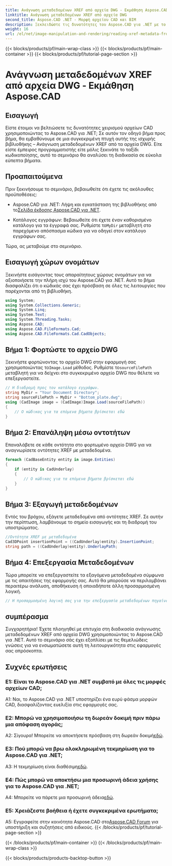 ```yaml
---
title: Ανάγνωση μεταδεδομένων XREF από αρχεία DWG - Εκμάθηση Aspose.CAD
linktitle: Ανάγνωση μεταδεδομένων XREF από αρχεία DWG
second_title: Aspose.CAD .NET - Μορφή αρχείου CAD και BIM
description: Ξεκλειδώστε τις δυνατότητες του Aspose.CAD για .NET με το βήμα προς βήμα εκμάθησή μας σχετικά με την ανάγνωση μεταδεδομένων XREF από αρχεία DWG.
weight: 16
url: /el/net/image-manipulation-and-rendering/reading-xref-metadata-from-dwg/
---
```


{{< blocks/products/pf/main-wrap-class >}}
{{< blocks/products/pf/main-container >}}
{{< blocks/products/pf/tutorial-page-section >}}

# Ανάγνωση μεταδεδομένων XREF από αρχεία DWG - Εκμάθηση Aspose.CAD

## Εισαγωγή

Είστε έτοιμοι να βελτιώσετε τις δυνατότητες χειρισμού αρχείων CAD χρησιμοποιώντας το Aspose.CAD για .NET; Σε αυτόν τον οδηγό βήμα προς βήμα, θα εμβαθύνουμε σε μια συγκεκριμένη πτυχή αυτής της ισχυρής βιβλιοθήκης – Ανάγνωση μεταδεδομένων XREF από τα αρχεία DWG. Είτε είστε έμπειρος προγραμματιστής είτε μόλις ξεκινάτε το ταξίδι κωδικοποίησης, αυτό το σεμινάριο θα αναλύσει τη διαδικασία σε εύκολα εύπεπτα βήματα.

## Προαπαιτούμενα

Πριν ξεκινήσουμε το σεμινάριο, βεβαιωθείτε ότι έχετε τις ακόλουθες προϋποθέσεις:

-  Aspose.CAD για .NET: Λήψη και εγκατάσταση της βιβλιοθήκης από το[Σελίδα έκδοσης Aspose.CAD για .NET](https://releases.aspose.com/cad/net/).

-  Κατάλογος εγγράφων: Βεβαιωθείτε ότι έχετε έναν καθορισμένο κατάλογο για τα έγγραφά σας. Ρυθμίστε το`MyDir` μεταβλητή στο παρεχόμενο απόσπασμα κώδικα για να οδηγεί στον κατάλογο εγγράφων σας.

Τώρα, ας μεταβούμε στο σεμινάριο.

## Εισαγωγή χώρων ονομάτων

Ξεκινήστε εισάγοντας τους απαραίτητους χώρους ονομάτων για να αξιοποιήσετε την πλήρη ισχύ του Aspose.CAD για .NET. Αυτό το βήμα διασφαλίζει ότι ο κώδικάς σας έχει πρόσβαση σε όλες τις λειτουργίες που παρέχονται από τη βιβλιοθήκη.

```csharp
using System;
using System.Collections.Generic;
using System.Linq;
using System.Text;
using System.Threading.Tasks;
using Aspose.CAD;
using Aspose.CAD.FileFormats.Cad;
using Aspose.CAD.FileFormats.Cad.CadObjects;
```

## Βήμα 1: Φορτώστε το αρχείο DWG

 Ξεκινήστε φορτώνοντας το αρχείο DWG στην εφαρμογή σας χρησιμοποιώντας το`Image.Load` μέθοδος. Ρυθμίστε το`sourceFilePath` μεταβλητή για να δείχνει στο συγκεκριμένο αρχείο DWG που θέλετε να επεξεργαστείτε.

```csharp
// Η διαδρομή προς τον κατάλογο εγγράφων.
string MyDir = "Your Document Directory";
string sourceFilePath = MyDir + "Bottom_plate.dwg";
using (CadImage image = (CadImage)Image.Load(sourceFilePath))
{
    // Ο κώδικας για τα επόμενα βήματα βρίσκεται εδώ
}
```

## Βήμα 2: Επανάληψη μέσω οντοτήτων

Επαναλάβετε σε κάθε οντότητα στο φορτωμένο αρχείο DWG για να αναγνωρίσετε οντότητες XREF με μεταδεδομένα.

```csharp
foreach (CadBaseEntity entity in image.Entities)
{
    if (entity is CadUnderlay)
    {
        // Ο κώδικας για τα επόμενα βήματα βρίσκεται εδώ
    }
}
```

## Βήμα 3: Εξαγωγή μεταδεδομένων

Εντός του βρόχου, εξάγετε μεταδεδομένα από οντότητες XREF. Σε αυτήν την περίπτωση, λαμβάνουμε το σημείο εισαγωγής και τη διαδρομή του υποστρώματος.

```csharp
//Οντότητα XREF με μεταδεδομένα
Cad3DPoint insertionPoint = ((CadUnderlay)entity).InsertionPoint;
string path = ((CadUnderlay)entity).UnderlayPath;
```

## Βήμα 4: Επεξεργασία Μεταδεδομένων

Τώρα μπορείτε να επεξεργαστείτε τα εξαγόμενα μεταδεδομένα σύμφωνα με τις απαιτήσεις της εφαρμογής σας. Αυτό θα μπορούσε να περιλαμβάνει περαιτέρω ανάλυση, αποθήκευση ή οποιαδήποτε άλλη προσαρμοσμένη λογική.

```csharp
// Η προσαρμοσμένη λογική σας για την επεξεργασία μεταδεδομένων πηγαίνει εδώ
```

## συμπέρασμα

Συγχαρητήρια! Έχετε πλοηγηθεί με επιτυχία στη διαδικασία ανάγνωσης μεταδεδομένων XREF από αρχεία DWG χρησιμοποιώντας το Aspose.CAD για .NET. Αυτό το σεμινάριο σάς έχει εξοπλίσει με τις θεμελιώδεις γνώσεις για να ενσωματώσετε αυτή τη λειτουργικότητα στις εφαρμογές σας απρόσκοπτα.

## Συχνές ερωτήσεις

### Ε1: Είναι το Aspose.CAD για .NET συμβατό με όλες τις μορφές αρχείων CAD;

A1: Ναι, το Aspose.CAD για .NET υποστηρίζει ένα ευρύ φάσμα μορφών CAD, διασφαλίζοντας ευελιξία στις εφαρμογές σας.

### Ε2: Μπορώ να χρησιμοποιήσω τη δωρεάν δοκιμή πριν πάρω μια απόφαση αγοράς;

 Α2: Σίγουρα! Μπορείτε να αποκτήσετε πρόσβαση στη δωρεάν δοκιμή[εδώ](https://releases.aspose.com/).

### Ε3: Πού μπορώ να βρω ολοκληρωμένη τεκμηρίωση για το Aspose.CAD για .NET;

 A3: Η τεκμηρίωση είναι διαθέσιμη[εδώ](https://reference.aspose.com/cad/net/).

### Ε4: Πώς μπορώ να αποκτήσω μια προσωρινή άδεια χρήσης για το Aspose.CAD για .NET;

 A4: Μπορείτε να πάρετε μια προσωρινή άδεια[εδώ](https://purchase.aspose.com/temporary-license/).

### Ε5: Χρειάζεστε βοήθεια ή έχετε συγκεκριμένα ερωτήματα;

 A5: Εγγραφείτε στην κοινότητα Aspose.CAD στο[Aspose.CAD Forum](https://forum.aspose.com/c/cad/19) για υποστήριξη και συζητήσεις από ειδικούς.
{{< /blocks/products/pf/tutorial-page-section >}}

{{< /blocks/products/pf/main-container >}}
{{< /blocks/products/pf/main-wrap-class >}}

{{< blocks/products/products-backtop-button >}}
